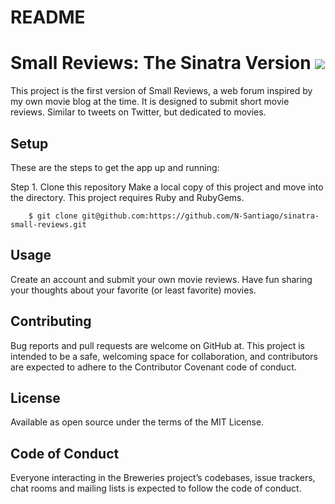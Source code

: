 # README

# Small Reviews: The Sinatra Version <img src="http://sinatrarb.com/sinatra.github.com/images/logo.png" />
This project is the first version of Small Reviews, a web forum inspired by my own movie blog at the time. It is designed to submit short movie reviews. Similar to tweets on Twitter, but dedicated to movies.

## Setup
These are the steps to get the app up and running:

Step 1. Clone this repository
Make a local copy of this project and move into the directory. This project requires Ruby and RubyGems.
```
    $ git clone git@github.com:https://github.com/N-Santiago/sinatra-small-reviews.git 
```
## Usage
Create an account and submit your own movie reviews. Have fun sharing your thoughts about your favorite (or least favorite) movies. 

## Contributing
Bug reports and pull requests are welcome on GitHub at. This project is intended to be a safe, welcoming space for collaboration, and contributors are expected to adhere to the Contributor Covenant code of conduct.

## License
Available as open source under the terms of the MIT License.

## Code of Conduct
Everyone interacting in the Breweries project’s codebases, issue trackers, chat rooms and mailing lists is expected to follow the code of conduct.
